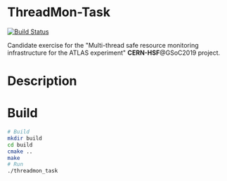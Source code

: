 # ThreadMon-Task
[![Build Status](https://travis-ci.com/ntauth/threadmon-task.svg?branch=master)](https://travis-ci.com/ntauth/threadmon-task)

Candidate exercise for the "Multi-thread safe resource monitoring infrastructure
for the ATLAS experiment" **CERN-HSF**@GSoC2019 project.

# Description


# Build
```bash
# Build
mkdir build
cd build
cmake ..
make
# Run
./threadmon_task
````